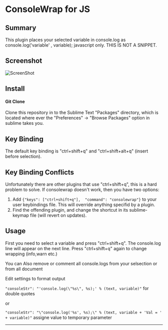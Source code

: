 ConsoleWrap for JS
================

## Summary
This plugin places your selected variable in console.log as console.log('variable' , variable); javascript only.
THIS IS NOT A SNIPPET.

## Screenshot
![ScreenShot](https://raw.github.com/unknownuser88/consolewrap/master/images/demo.gif)

## Install

#### Git Clone
Clone this repository in to the Sublime Text "Packages" directory, which is located where ever the
"Preferences" -> "Browse Packages" option in sublime takes you.

## Key Binding

The default key binding is "ctrl+shift+q" and "ctrl+shift+alt+q" (insert before selection).

## Key Binding Conflicts

Unfortunately there are other plugins that use "ctrl+shift+q", this is a hard problem to solve. If consolewrap doesn't work, then you have two options:

1. Add ```{"keys": ["ctrl+shift+q"],  "command": "consolewrap"}``` to your user keybindings file. This will override anything specifid by a plugin.
2. Find the offending plugin, and change the shortcut in its sublime-keymap file (will revert on updates).


## Usage

First you need to select a variable and press "ctrl+shift+q". The console.log line will appear on the next line. Press "ctrl+shift+q" again to change wrapping (info,warn etc.)

You can Also remove or comment all console.logs from your selsection or from all document

Edit settings to format output

`"consoleStr": "'console.log(\"%s\", %s);' % (text, variable)"`  for double quotes

or

`"consoleStr": "\"console.log('%s', %s);\" % (text, variable + 'Val = ' + variable)"` assigne value to temporary parameter


---
